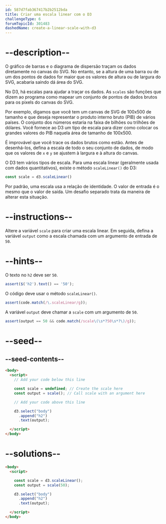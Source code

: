 ```yaml
---
id: 587d7fab367417b2b2512bda
title: Criar uma escala linear com o D3
challengeType: 6
forumTopicId: 301483
dashedName: create-a-linear-scale-with-d3
---
```


# --description--

O gráfico de barras e o diagrama de dispersão traçam os dados diretamente no canvas do SVG. No entanto, se a altura de uma barra ou de um dos pontos de dados for maior que os valores de altura ou de largura do SVG, acabaria saindo dá área do SVG.

No D3, há escalas para ajudar a traçar os dados. As `scales` são funções que dizem ao programa como mapear um conjunto de pontos de dados brutos para os pixels do canvas do SVG.

Por exemplo, digamos que você tem um canvas de SVG de 100x500 de tamanho e que deseja representar o produto interno bruto (PIB) de vários países. O conjunto dos números estaria na faixa de bilhões ou trilhões de dólares. Você fornece ao D3 um tipo de escala para dizer como colocar os grandes valores do PIB naquela área de tamanho de 100x500.

É improvável que você trace os dados brutos como estão. Antes de desenhá-los, defina a escala de todo o seu conjunto de dados, de modo que os valores de `x` e `y` se ajustem à largura e à altura do canvas.

O D3 tem vários tipos de escala. Para uma escala linear (geralmente usada com dados quantitativos), existe o método `scaleLinear()` do D3:

```js
const scale = d3.scaleLinear()
```

Por padrão, uma escala usa a relação de identidade. O valor de entrada é o mesmo que o valor de saída. Um desafio separado trata da maneira de alterar esta situação.

# --instructions--

Altere a variável `scale` para criar uma escala linear. Em seguida, defina a variável `output` como a escala chamada com um argumento de entrada de `50`.

# --hints--

O texto no `h2` deve ser `50`.

```js
assert($('h2').text() == '50');
```

O código deve usar o método `scaleLinear()`.

```js
assert(code.match(/\.scaleLinear/g));
```

A variável `output` deve chamar a `scale` com um argumento de `50`.

```js
assert(output == 50 && code.match(/scale\(\s*?50\s*?\)/g));
```

# --seed--

## --seed-contents--

```html
<body>
  <script>
    // Add your code below this line

    const scale = undefined; // Create the scale here
    const output = scale(); // Call scale with an argument here

    // Add your code above this line

    d3.select("body")
      .append("h2")
      .text(output);

  </script>
</body>
```

# --solutions--

```html
<body>
  <script>

    const scale = d3.scaleLinear();
    const output = scale(50); 

    d3.select("body")
      .append("h2")
      .text(output);

  </script>
</body>
```
